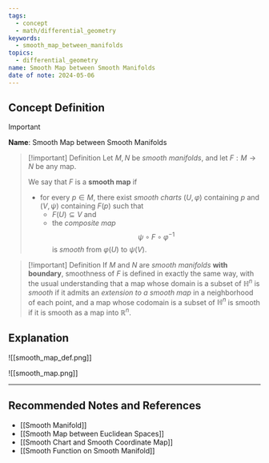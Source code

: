 ```yaml
---
tags:
  - concept
  - math/differential_geometry
keywords:
  - smooth_map_between_manifolds
topics:
  - differential_geometry
name: Smooth Map between Smooth Manifolds
date of note: 2024-05-06
---
```


## Concept Definition

>[!important]
>**Name**: Smooth Map between Smooth Manifolds

>[!important] Definition
>Let $M, N$ be *smooth manifolds*, and let $F: M \rightarrow N$ be any map. 
>
>We say that $F$ is a **smooth map** if 
>- for every $p \in M$, there exist *smooth charts* $(U, \varphi)$ containing $p$ and $(V, \psi)$ containing $F(p)$ such that 
>	- $F(U) \subseteq V$ and 
>	- the *composite map* $$\psi \circ F \circ \varphi^{-1}$$ is *smooth* from $\varphi(U)$ to $\psi(V)$. 


>[!important] Definition
>If $M$ and $N$ are *smooth manifolds* **with boundary**, smoothness of $F$ is defined in exactly the same way, with the usual understanding that a map whose domain is a subset of $\mathbb{H}^n$ is *smooth* if it admits an *extension to a smooth map* in a neighborhood of each point, and a map whose codomain is a subset of $\mathbb{H}^n$ is smooth if it is smooth as a map into $\mathbb{R}^n$.


## Explanation

![[smooth_map_def.png]]


![[smooth_map.png]]



-----------
##  Recommended Notes and References

- [[Smooth Manifold]]
- [[Smooth Map between Euclidean Spaces]]
- [[Smooth Chart and Smooth Coordinate Map]]
- [[Smooth Function on Smooth Manifold]]